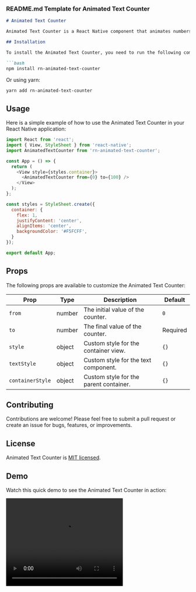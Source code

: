 ### README.md Template for Animated Text Counter

```markdown
# Animated Text Counter

Animated Text Counter is a React Native component that animates numbers with a slot machine effect, suitable for creating visually appealing numeric transitions. This library is easy to integrate and customizable to fit the styling needs of your mobile application.

## Installation

To install the Animated Text Counter, you need to run the following command using npm:

```bash
npm install rn-animated-text-counter
```

Or using yarn:

```bash
yarn add rn-animated-text-counter
```

## Usage

Here is a simple example of how to use the Animated Text Counter in your React Native application:

```javascript
import React from 'react';
import { View, StyleSheet } from 'react-native';
import AnimatedTextCounter from 'rn-animated-text-counter';

const App = () => {
  return (
    <View style={styles.container}>
      <AnimatedTextCounter from={0} to={100} />
    </View>
  );
};

const styles = StyleSheet.create({
  container: {
    flex: 1,
    justifyContent: 'center',
    alignItems: 'center',
    backgroundColor: '#F5FCFF',
  }
});

export default App;
```

## Props

The following props are available to customize the Animated Text Counter:

| Prop            | Type   | Description                              | Default  |
|-----------------|--------|------------------------------------------|----------|
| `from`          | number | The initial value of the counter.        | `0`      |
| `to`            | number | The final value of the counter.          | Required |
| `style`         | object | Custom style for the container view.     | `{}`     |
| `textStyle`     | object | Custom style for the text component.     | `{}`     |
| `containerStyle`| object | Custom style for the parent container.   | `{}`     |



## Contributing

Contributions are welcome! Please feel free to submit a pull request or create an issue for bugs, features, or improvements.

## License

Animated Text Counter is [MIT licensed](./LICENSE).

## Demo

Watch this quick demo to see the Animated Text Counter in action:

<video width="320" height="240" controls>
  <source src="https://user-images.githubusercontent.com/mahecode/rn-animated-text-counter/demo.mp4" type="video/mp4">
  Your browser does not support the video tag.
</video>
